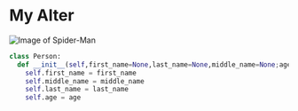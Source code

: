 # My Alter

![Image of Spider-Man](https://th.bing.com/th/id/OIP.1diIeigWZLNHTiziTxQG-gHaHa?rs=1&pid=ImgDetMain)

``` python
class Person:
  def __init__(self,first_name=None,last_name=None,middle_name=None;age=None):
    self.first_name = first_name
    self.middle_name = middle_name
    self.last_name = last_name
    self.age = age
```
